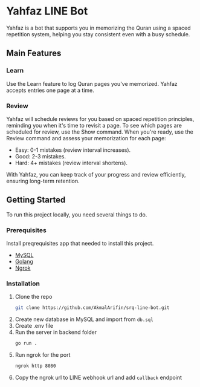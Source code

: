 # Yahfaz LINE Bot

Yahfaz is a bot that supports you in memorizing the Quran using a spaced repetition system, helping you stay consistent even with a busy schedule.

## Main Features

### Learn

Use the Learn feature to log Quran pages you've memorized. Yahfaz accepts entries one page at a time.

### Review

Yahfaz will schedule reviews for you based on spaced repetition principles, reminding you when it's time to revisit a page. To see which pages are scheduled for review, use the Show command. When you're ready, use the Review command and assess your memorization for each page:

- Easy: 0-1 mistakes (review interval increases).
- Good: 2-3 mistakes.
- Hard: 4+ mistakes (review interval shortens).

With Yahfaz, you can keep track of your progress and review efficiently, ensuring long-term retention.

<!-- GETTING STARTED -->
## Getting Started

To run this project locally, you need several things to do.

### Prerequisites

Install preqrequisites app that needed to install this project.
* [MySQL][MySQL-url]
* [Golang][Go-url]
* [Ngrok][Ngrok-url]

### Installation

1. Clone the repo
   ```sh
   git clone https://github.com/AkmalArifin/srq-line-bot.git
   ```
2. Create new database in MySQL and import from `db.sql`
3. Create .env file
4. Run the server in backend folder
   ```sh
   go run .
   ```
5. Run ngrok for the port
   ```sh
   ngrok http 8080
   ```
6. Copy the ngrok url to LINE webhook url and add `callback` endpoint


<!-- MARKDOWN LIST & IMAGES -->
[Golang]: https://img.shields.io/badge/Go-00ADD8?logo=Go&logoColor=white&style=for-the-badge
[Go-url]: https://go.dev/
[MySQL]: https://img.shields.io/badge/MySQL-4479A1?style=for-the-badge&logo=mysql&logoColor=white
[MySQL-url]: https://www.mysql.com/
[Nodejs-url]: https://nodejs.org/en
[Ngrok-url]: https://ngrok.com/
